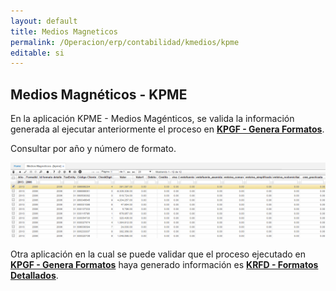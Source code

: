 ```yaml
---
layout: default
title: Medios Magneticos
permalink: /Operacion/erp/contabilidad/kmedios/kpme
editable: si
---
```


## Medios Magnéticos - KPME

En la aplicación KPME - Medios Magénticos, se valida la información generada al ejecutar anteriormente el proceso en [**KPGF - Genera Formatos**](http://docs.oasiscom.com/Operacion/erp/contabilidad/kproceso/kpgf).

Consultar por año y número de formato.

![](KPME.png)

Otra aplicación en la cual se puede validar que el proceso ejecutado en [**KPGF - Genera Formatos**](http://docs.oasiscom.com/Operacion/erp/contabilidad/kproceso/kpgf) haya generado información es [**KRFD - Formatos Detallados**](http://docs.oasiscom.com/Operacion/erp/contabilidad/kmedios/krfd).


